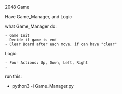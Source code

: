 2048 Game

Have Game_Manager, and Logic

what Game_Manager do:

    - Game Init
    - Decide if game is end
    - Clear Board after each move, if can have "clear"

Logic:

    - Four Actions: Up, Down, Left, Right
    - 


run this:

- python3 -i Game_Manager.py